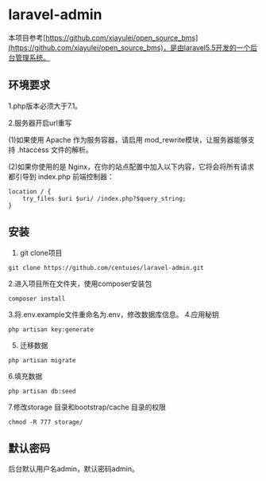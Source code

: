 # laravel-admin

本项目参考[https://github.com/xiayulei/open_source_bms](https://github.com/xiayulei/open_source_bms)，是由laravel5.5开发的一个后台管理系统。

## 环境要求

1.php版本必须大于7.1。

2.服务器开启url重写

 (1)如果使用 Apache 作为服务容器，请启用 mod_rewrite模块，让服务器能够支持 .htaccess 文件的解析。
 
 (2)如果你使用的是 Nginx，在你的站点配置中加入以下内容，它将会将所有请求都引导到 index.php 前端控制器：
 
```
location / {
    try_files $uri $uri/ /index.php?$query_string;
}
```

## 安装

1. git clone项目
```
git clone https://github.com/centuies/laravel-admin.git
```
2.进入项目所在文件夹，使用composer安装包
```
composer install
```

3.将.env.example文件重命名为.env，修改数据库信息。
4.应用秘钥
```
php artisan key:generate
```
5. 迁移数据
```
php artisan migrate
```
6.填充数据
```
php artisan db:seed
```
7.修改storage 目录和bootstrap/cache 目录的权限
```
chmod -R 777 storage/
```
## 默认密码

后台默认用户名admin，默认密码admin。
